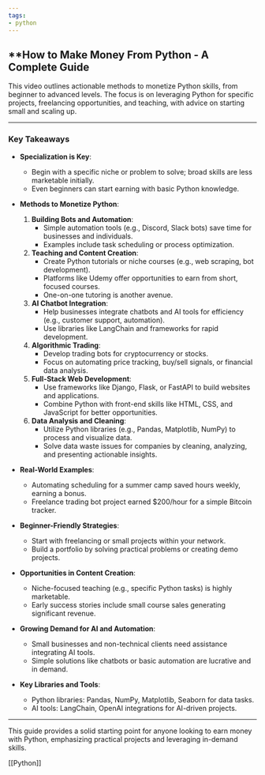 ```yaml
---
tags:
- python
---
```

## **How to Make Money From Python - A Complete Guide

This video outlines actionable methods to monetize Python skills, from beginner to advanced levels. The focus is on leveraging Python for specific projects, freelancing opportunities, and teaching, with advice on starting small and scaling up.

---

### **Key Takeaways**

- **Specialization is Key**:
    - Begin with a specific niche or problem to solve; broad skills are less marketable initially.
    - Even beginners can start earning with basic Python knowledge.
- **Methods to Monetize Python**:

    1. **Building Bots and Automation**:
        - Simple automation tools (e.g., Discord, Slack bots) save time for businesses and individuals.
        - Examples include task scheduling or process optimization.
    2. **Teaching and Content Creation**:
        - Create Python tutorials or niche courses (e.g., web scraping, bot development).
        - Platforms like Udemy offer opportunities to earn from short, focused courses.
        - One-on-one tutoring is another avenue.
    3. **AI Chatbot Integration**:
        - Help businesses integrate chatbots and AI tools for efficiency (e.g., customer support, automation).
        - Use libraries like LangChain and frameworks for rapid development.
    4. **Algorithmic Trading**:
        - Develop trading bots for cryptocurrency or stocks.
        - Focus on automating price tracking, buy/sell signals, or financial data analysis.
    5. **Full-Stack Web Development**:
        - Use frameworks like Django, Flask, or FastAPI to build websites and applications.
        - Combine Python with front-end skills like HTML, CSS, and JavaScript for better opportunities.
    6. **Data Analysis and Cleaning**:
        - Utilize Python libraries (e.g., Pandas, Matplotlib, NumPy) to process and visualize data.
        - Solve data waste issues for companies by cleaning, analyzing, and presenting actionable insights.
- **Real-World Examples**:
    - Automating scheduling for a summer camp saved hours weekly, earning a bonus.
    - Freelance trading bot project earned $200/hour for a simple Bitcoin tracker.
- **Beginner-Friendly Strategies**:
    - Start with freelancing or small projects within your network.
    - Build a portfolio by solving practical problems or creating demo projects.
- **Opportunities in Content Creation**:
    - Niche-focused teaching (e.g., specific Python tasks) is highly marketable.
    - Early success stories include small course sales generating significant revenue.
- **Growing Demand for AI and Automation**:
    - Small businesses and non-technical clients need assistance integrating AI tools.
    - Simple solutions like chatbots or basic automation are lucrative and in demand.
- **Key Libraries and Tools**:
    - Python libraries: Pandas, NumPy, Matplotlib, Seaborn for data tasks.
    - AI tools: LangChain, OpenAI integrations for AI-driven projects.

---

This guide provides a solid starting point for anyone looking to earn money with Python, emphasizing practical projects and leveraging in-demand skills.

[[Python]]